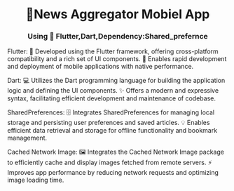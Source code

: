 <h1 align="center">📰News Aggregator Mobiel App</h1>
<h3 align="center">Using 🚀 Flutter,Dart,Dependency:Shared_prefernce</h3>


Flutter:
🚀 Developed using the Flutter framework, offering cross-platform compatibility and a rich set of UI components.
📱 Enables rapid development and deployment of mobile applications with native performance.

Dart:
💻 Utilizes the Dart programming language for building the application logic and defining the UI components.
✨ Offers a modern and expressive syntax, facilitating efficient development and maintenance of codebase.

SharedPreferences:
🗄️ Integrates SharedPreferences for managing local storage and persisting user preferences and saved articles.
💡 Enables efficient data retrieval and storage for offline functionality and bookmark management.

Cached Network Image:
🖼️ Integrates the Cached Network Image package to efficiently cache and display images fetched from remote servers.
⚡ Improves app performance by reducing network requests and optimizing image loading time.






